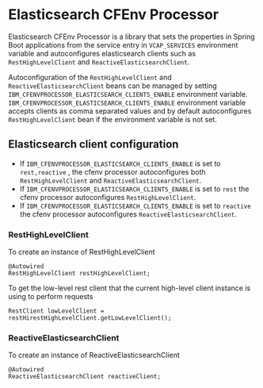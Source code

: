 # Elasticsearch CFEnv Processor

Elasticsearch CFEnv Processor is a library that sets the properties in Spring Boot applications from the service entry in `VCAP_SERVICES` environment variable and autoconfigures elasticsearch clients such as `RestHighLevelClient` and `ReactiveElasticsearchClient`.

Autoconfiguration of the `RestHighLevelClient` and `ReactiveElasticsearchClient` beans can be managed by setting `IBM_CFENVPROCESSOR_ELASTICSEARCH_CLIENTS_ENABLE` environment variable. `IBM_CFENVPROCESSOR_ELASTICSEARCH_CLIENTS_ENABLE` environment variable accepts clients as comma separated values and by default autoconfigures `RestHighLevelClient` bean if the environment variable is not set.

## Elasticsearch client configuration

* If `IBM_CFENVPROCESSOR_ELASTICSEARCH_CLIENTS_ENABLE` is set to `rest,reactive` , the cfenv processor autoconfigures both `RestHighLevelClient` and `ReactiveElasticsearchClient`.
* If `IBM_CFENVPROCESSOR_ELASTICSEARCH_CLIENTS_ENABLE` is set to `rest` the cfenv processor autoconfigures `RestHighLevelClient`.
* If `IBM_CFENVPROCESSOR_ELASTICSEARCH_CLIENTS_ENABLE` is set to `reactive` the cfenv processor autoconfigures `ReactiveElasticsearchClient`.

### RestHighLevelClient
To create an instance of RestHighLevelClient

```
@Autowired
RestHighLevelClient restHighLevelClient;
```

To get the low-level rest client that the current high-level client instance is using to perform requests

```
RestClient lowLevelClient = restHirestHighLevelClient.getLowLevelClient();
```


### ReactiveElasticsearchClient
To create an instance of ReactiveElasticsearchClient

```
@Autowired
ReactiveElasticsearchClient reactiveClient;
```

